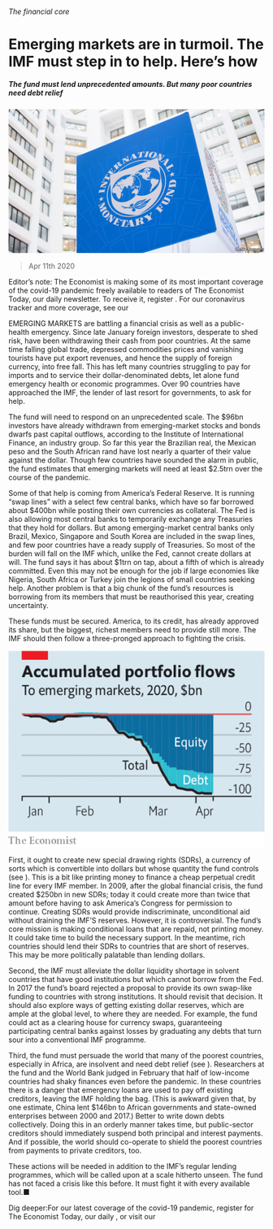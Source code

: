 ###### The financial core

# Emerging markets are in turmoil. The IMF must step in to help. Here’s how 

##### The fund must lend unprecedented amounts. But many poor countries need debt relief 

![image](images/20200411_LDP001.jpg) 

> Apr 11th 2020 

Editor’s note: The Economist is making some of its most important coverage of the covid-19 pandemic freely available to readers of The Economist Today, our daily newsletter. To receive it, register . For our coronavirus tracker and more coverage, see our 

EMERGING MARKETS are battling a financial crisis as well as a public-health emergency. Since late January foreign investors, desperate to shed risk, have been withdrawing their cash from poor countries. At the same time falling global trade, depressed commodities prices and vanishing tourists have put export revenues, and hence the supply of foreign currency, into free fall. This has left many countries struggling to pay for imports and to service their dollar-denominated debts, let alone fund emergency health or economic programmes. Over 90 countries have approached the IMF, the lender of last resort for governments, to ask for help.

The fund will need to respond on an unprecedented scale. The $96bn investors have already withdrawn from emerging-market stocks and bonds dwarfs past capital outflows, according to the Institute of International Finance, an industry group. So far this year the Brazilian real, the Mexican peso and the South African rand have lost nearly a quarter of their value against the dollar. Though few countries have sounded the alarm in public, the fund estimates that emerging markets will need at least $2.5trn over the course of the pandemic.


Some of that help is coming from America’s Federal Reserve. It is running “swap lines” with a select few central banks, which have so far borrowed about $400bn while posting their own currencies as collateral. The Fed is also allowing most central banks to temporarily exchange any Treasuries that they hold for dollars. But among emerging-market central banks only Brazil, Mexico, Singapore and South Korea are included in the swap lines, and few poor countries have a ready supply of Treasuries. So most of the burden will fall on the IMF which, unlike the Fed, cannot create dollars at will. The fund says it has about $1trn on tap, about a fifth of which is already committed. Even this may not be enough for the job if large economies like Nigeria, South Africa or Turkey join the legions of small countries seeking help. Another problem is that a big chunk of the fund’s resources is borrowing from its members that must be reauthorised this year, creating uncertainty.

These funds must be secured. America, to its credit, has already approved its share, but the biggest, richest members need to provide still more. The IMF should then follow a three-pronged approach to fighting the crisis.

![image](images/20200411_LDC189.png) 


First, it ought to create new special drawing rights (SDRs), a currency of sorts which is convertible into dollars but whose quantity the fund controls (see ). This is a bit like printing money to finance a cheap perpetual credit line for every IMF member. In 2009, after the global financial crisis, the fund created $250bn in new SDRs; today it could create more than twice that amount before having to ask America’s Congress for permission to continue. Creating SDRs would provide indiscriminate, unconditional aid without draining the IMF’S reserves. However, it is controversial. The fund’s core mission is making conditional loans that are repaid, not printing money. It could take time to build the necessary support. In the meantime, rich countries should lend their SDRs to countries that are short of reserves. This may be more politically palatable than lending dollars.

Second, the IMF must alleviate the dollar liquidity shortage in solvent countries that have good institutions but which cannot borrow from the Fed. In 2017 the fund’s board rejected a proposal to provide its own swap-like funding to countries with strong institutions. It should revisit that decision. It should also explore ways of getting existing dollar reserves, which are ample at the global level, to where they are needed. For example, the fund could act as a clearing house for currency swaps, guaranteeing participating central banks against losses by graduating any debts that turn sour into a conventional IMF programme.

Third, the fund must persuade the world that many of the poorest countries, especially in Africa, are insolvent and need debt relief (see ). Researchers at the fund and the World Bank judged in February that half of low-income countries had shaky finances even before the pandemic. In these countries there is a danger that emergency loans are used to pay off existing creditors, leaving the IMF holding the bag. (This is awkward given that, by one estimate, China lent $146bn to African governments and state-owned enterprises between 2000 and 2017.) Better to write down debts collectively. Doing this in an orderly manner takes time, but public-sector creditors should immediately suspend both principal and interest payments. And if possible, the world should co-operate to shield the poorest countries from payments to private creditors, too.

These actions will be needed in addition to the IMF’s regular lending programmes, which will be called upon at a scale hitherto unseen. The fund has not faced a crisis like this before. It must fight it with every available tool.■

Dig deeper:For our latest coverage of the covid-19 pandemic, register for The Economist Today, our daily , or visit our 

